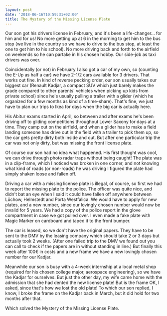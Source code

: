 ```yaml
---
layout: post
date: '2018-06-16T10:59:31+02:00'
title: The Mystery of the Missing License Plate
---
```

Our son got his drivers license in February, and it's been a life-changer… for him and for us! No more getting up at 6 in the morning to get him to the bus stop (we live in the country so we have to drive to the bus stop, at least the one to get him to his school). No more driving back and forth to the airfield on weekends so he can partake in his chosen hobby. Our side-job as taxi drivers was over.

Coincidentally (or not) in February I also got a car of my own, so (counting the E-Up as half a car) we have 2-1/2 cars available for 3 drivers. That works out fine. In kind of reverse pecking order, our son usually takes our biggest car (Renault Kadjar, a compact SUV which just barely makes the grade compared to other parents' vehicles when picking up kids from private school) since he's usually pulling a trailer with a glider (which he organized for a few months as kind of a time-share). That's fine, we just have to plan our trips to Ikea for days when the big car is actually here.

His Abitur exams started in April, so between and after exams he's been driving off to gliding competitions throughout Lower Saxony for days at a time. They camp out on the airfield, and when a glider has to make a field landing someone has drive out in the field with a trailer to pick them up, so the car gets pretty dirty both inside and out. But after one particular trip the car was not only dirty, but was missing the front license plate. 

Of course our son had no idea what happened. His first thought was cool, we can drive through photo radar traps without being caught! The plate was in a clip-frame, which I noticed was broken in one corner, and not knowing what kind of roads (or non-roads) he was driving I figured the plate had simply shaken loose and fallen off.

Driving a car with a missing license plate is illegal, of course, so first we had to report the missing plate to the police. The officer was quite nice, and didn't bat an eye when I said it could have fallen off anywhere between Lüchow, Helmstedt and Porta Westfalica. We would have to apply for new plates, and a new number, since our lovingly chosen number would now be invalid for 5 years. We had a copy of the police report in the glove compartment in case we got pulled over. I even made a fake plate with Magic Marker on cardboard and taped it to the front bumper.

The car is leased, so we don't have the original papers. They have to be sent to the DMV by the leasing company which should take 2 or 3 days but actually took 2 weeks. (After one failed trip to the DMV we found out you can call to check if the papers are in without standing in line.) But finally this week after 100€ in costs and a new frame we have a new lovingly chosen number for our Kadjar.

Meanwhile our son is busy with a 4-week internship at a local metal shop (required for his chosen college major, aerospace engineering), so we have the Kadjar for ourselves. But just the other day, my wife came home with the admission that she had dented the new license plate! But is the frame OK, I asked, since that's how we lost the old plate! To which our son replied, I know, I broke the frame on the Kadjar back in March, but it did hold for two months after that.

Which solved the Mystery of the Missing License Plate.
